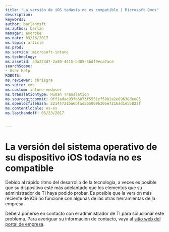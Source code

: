 ```yaml
---
title: "La versión de iOS todavía no es compatible | Microsoft Docs"
description: 
keywords: 
author: barlanmsft
ms.author: barlan
manager: angrobe
ms.date: 03/16/2017
ms.topic: article
ms.prod: 
ms.service: microsoft-intune
ms.technology: 
ms.assetid: ada223d7-2a80-4415-bd85-5bdf9eca7ace
searchScope:
- User help
ROBOTS: 
ms.reviewer: chrisgre
ms.suite: ems
ms.custom: intune-enduser
ms.translationtype: Human Translation
ms.sourcegitcommit: 9ff1adae93fe6873f5551cf58b1a2e89638dee85
ms.openlocfilehash: 22144721ba6bfad565009b306e7216ad1e5582af
ms.contentlocale: es-es
ms.lasthandoff: 05/23/2017


---
```



# <a name="your-ios-devices-operating-system-version-isnt-yet-supported"></a>La versión del sistema operativo de su dispositivo iOS todavía no es compatible

Debido al rápido ritmo del desarrollo de la tecnología, a veces es posible que su dispositivo esté más adelantado que los elementos que su administrador de TI haya podido probar. Es posible que la versión más reciente de iOS no funcione con algunas de las otras herramientas de la empresa.

Deberá ponerse en contacto con el administrador de TI para solucionar este problema. Para averiguar su información de contacto, vaya al [sitio web del portal de empresa](http://portal.manage.microsoft.com).


